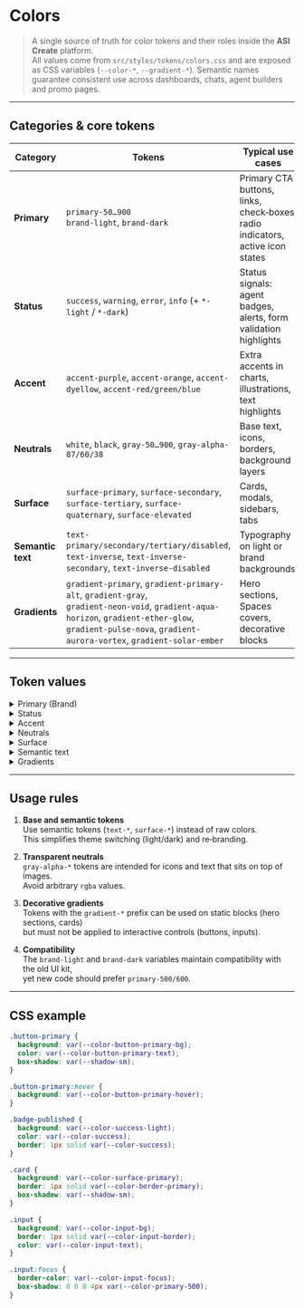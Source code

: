 # Colors

> A single source of truth for color tokens and their roles inside the **ASI Create** platform.  
> All values come from `src/styles/tokens/colors.css` and are exposed as CSS variables (`--color-*`, `--gradient-*`). Semantic names guarantee consistent use across dashboards, chats, agent builders and promo pages.

---

## Categories & core tokens

| Category | Tokens | Typical use cases |
|----------|--------|-------------------|
| **Primary** | `primary-50…900`<br>`brand-light`, `brand-dark` | Primary CTA buttons, links, check‑boxes, radio indicators, active icon states |
| **Status** | `success`, `warning`, `error`, `info` (+ `*-light` / `*-dark`) | Status signals: agent badges, alerts, form validation highlights |
| **Accent** | `accent-purple`, `accent-orange`, `accent-dyellow`, `accent-red/green/blue` | Extra accents in charts, illustrations, text highlights |
| **Neutrals** | `white`, `black`, `gray-50…900`, `gray-alpha-87/60/38` | Base text, icons, borders, background layers |
| **Surface** | `surface-primary`, `surface-secondary`, `surface-tertiary`, `surface-quaternary`, `surface-elevated` | Cards, modals, sidebars, tabs |
| **Semantic text** | `text-primary/secondary/tertiary/disabled`,<br>`text-inverse`, `text-inverse-secondary`, `text-inverse-disabled` | Typography on light or brand backgrounds |
| **Gradients** | `gradient-primary`, `gradient-primary-alt`, `gradient-gray`,<br>`gradient-neon-void`, `gradient-aqua-horizon`, `gradient-ether-glow`, `gradient-pulse-nova`, `gradient-aurora-vortex`, `gradient-solar-ember` | Hero sections, Spaces covers, decorative blocks |

---

## Token values

<details>
<summary>Primary (Brand)</summary>

| Variable | Value |
|------------|----------|
| `--color-primary-50`  | `#F0F4FF` |
| `--color-primary-100` | `#E0E9FF` |
| `--color-primary-200` | `#C7D6FF` |
| `--color-primary-300` | `#A4BCFF` |
| `--color-primary-400` | `#7B9AFF` |
| `--color-primary-500` | `#685DFF` |
| `--color-primary-600` | `#4D38FF` |
| `--color-primary-700` | `#3B2FD9` |
| `--color-primary-800` | `#2F26B3` |
| `--color-primary-900` | `#272096` |
| `--color-brand-light` | `var(--color-primary-500)` *(синоним)* |
| `--color-brand-dark`  | `#403BFF` |
</details>

<details>
<summary>Status</summary>

| Variable | Value |
|------------|----------|
| `--color-success-light` | `#4ADE80` |
| `--color-success`       | `#1DB549` |
| `--color-success-dark`  | `#16A34A` |
| `--color-warning-light` | `#FCD34D` |
| `--color-warning`       | `#FFCC00` |
| `--color-warning-dark`  | `#F59E0B` |
| `--color-error-light`   | `#F87171` |
| `--color-error`         | `#D32F2F` |
| `--color-error-dark`    | `#DC2626` |
| `--color-info-light`    | `#60A5FA` |
| `--color-info`          | `#2E6CF3` |
| `--color-info-dark`     | `#2563EB` |
</details>

<details>
<summary>Accent</summary>

| Variable | Value |
|------------|----------|
| `--color-accent-purple` | `#9342F5` |
| `--color-accent-orange` | `#F75D16` |
| `--color-accent-dyellow`| `#BE9800` |
| `--color-accent-yellow` | `#FFCC00` *(дубль warning)* |
| `--color-accent-red`    | `var(--color-error)` |
| `--color-accent-green`  | `var(--color-success)` |
| `--color-accent-blue`   | `var(--color-info)` |
</details>

<details>
<summary>Neutrals</summary>

| Variable | Value |
|------------|----------|
| `--color-white`         | `#FFFFFF` |
| `--color-black`         | `#000000` |
| `--color-gray-50`       | `#F9FAFB` |
| `--color-gray-100`      | `#F3F4F6` |
| `--color-gray-200`      | `#E5E7EB` |
| `--color-gray-300`      | `#D1D5DB` |
| `--color-gray-400`      | `#9CA3AF` |
| `--color-gray-500`      | `#6B7280` |
| `--color-gray-600`      | `#4B5563` |
| `--color-gray-700`      | `#374151` |
| `--color-gray-800`      | `#1F2937` |
| `--color-gray-900`      | `#111827` |
| `--color-gray-alpha-87` | `rgba(0 0 0 / 0.87)` |
| `--color-gray-alpha-60` | `rgba(0 0 0 / 0.60)` |
| `--color-gray-alpha-38` | `rgba(0 0 0 / 0.38)` |
| `--color-gray-light`    | `#DDDDDD` |
| `--color-gray-paper-3`  | `#E8ECF1` |
| `--color-gray-paper-4`  | `#F3F6F8` |
</details>

<details>
<summary>Surface</summary>

| Variable | Value |
|------------|----------|
| `--color-surface-primary`   | `#FFFFFF` |
| `--color-surface-secondary` | `#F9FAFB` |
| `--color-surface-elevated`  | `var(--color-white)` |
| `--color-surface-tertiary`  | `#E8ECF1` |
| `--color-surface-quaternary`| `#F3F6F8` |
</details>

<details>
<summary>Semantic text</summary>

| Variable | Value | Purpose |
|------------|----------|-----------|
| `--color-text-primary`   | `var(--color-gray-900)` | Основной текст на светлом фоне |
| `--color-text-secondary` | `var(--color-gray-600)` | Подписи, less‑important UI |
| `--color-text-tertiary`  | `var(--color-gray-500)` | Вспомогательные подписи |
| `--color-text-disabled`  | `var(--color-gray-400)` | Отключённые элементы |
| `--color-text-inverse`           | `#FFFFFF` | Текст на brand‑фоне |
| `--color-text-inverse-secondary` | `rgba(255 255 255 / 0.70)` | Вспомогательный текст на brand‑фоне |
| `--color-text-inverse-disabled`  | `rgba(255 255 255 / 0.38)` | Disabled на brand‑фоне |
</details>

<details>
<summary>Gradients</summary>

| Variable | Value / sample |
|------------|-------------------|
| `--gradient-primary`       | `linear-gradient(15deg, #685DFF 17.16%, #4D38FF 75%)` |
| `--gradient-primary-alt`   | `linear-gradient(180deg, #6D5BFF 0%, #403BFF 100%)` |
| `--gradient-gray`          | `linear-gradient(106deg, rgba(255 255 255 / 0.72) 6%, rgba(255 255 255 / 0.54) 41%, rgba(242 242 242 / 0.72) 93%)` |
| `--gradient-neon-void`     | `linear-gradient(180deg, #620D92 0%, #3843E2 100%)` |
| `--gradient-aqua-horizon`  | `linear-gradient(180deg, #4855DB 0%, #34E0E8 100%)` |
| `--gradient-ether-glow`    | `linear-gradient(180deg, #6A50DF 0%, #F8A4E9 100%)` |
| `--gradient-pulse-nova`    | `linear-gradient(180deg, #9C7CF4 0%, #F49782 100%)` |
| `--gradient-aurora-vortex` | `linear-gradient(180deg, #F35D82 0%, #E32D2F 100%)` |
| `--gradient-solar-ember`   | `linear-gradient(180deg, #B2335F 0%, #FAA682 100%)` |
</details>

---


## Usage rules

1. **Base and semantic tokens**  
   Use semantic tokens (`text-*`, `surface-*`) instead of raw colors.  
   This simplifies theme switching (light/dark) and re‑branding.

2. **Transparent neutrals**  
   `gray-alpha-*` tokens are intended for icons and text that sits on top of images.  
   Avoid arbitrary `rgba` values.

3. **Decorative gradients**  
   Tokens with the `gradient-*` prefix can be used on static blocks (hero sections, cards)  
   but must not be applied to interactive controls (buttons, inputs).

4. **Compatibility**  
   The `brand-light` and `brand-dark` variables maintain compatibility with the old UI kit,  
   yet new code should prefer `primary-500/600`.

---

## CSS example

```css
.button-primary {
  background: var(--color-button-primary-bg);
  color: var(--color-button-primary-text);
  box-shadow: var(--shadow-sm);
}

.button-primary:hover {
  background: var(--color-button-primary-hover);
}

.badge-published {
  background: var(--color-success-light);
  color: var(--color-success);
  border: 1px solid var(--color-success);
}

.card {
  background: var(--color-surface-primary);
  border: 1px solid var(--color-border-primary);
  box-shadow: var(--shadow-sm);
}

.input {
  background: var(--color-input-bg);
  border: 1px solid var(--color-input-border);
  color: var(--color-input-text);
}

.input:focus {
  border-color: var(--color-input-focus);
  box-shadow: 0 0 0 4px var(--color-primary-500);
}
```
